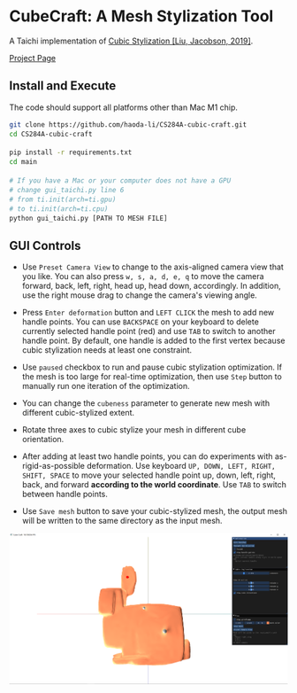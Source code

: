 # CubeCraft: A Mesh Stylization Tool

A Taichi implementation of [Cubic Stylization [Liu, Jacobson, 2019]](https://www.dgp.toronto.edu/projects/cubic-stylization/).

[Project Page](https://haoda-li.github.io/CS284A-cubic-craft/)

## Install and Execute
The code should support all platforms other than Mac M1 chip.

```bash
git clone https://github.com/haoda-li/CS284A-cubic-craft.git
cd CS284A-cubic-craft

pip install -r requirements.txt
cd main

# If you have a Mac or your computer does not have a GPU
# change gui_taichi.py line 6 
# from ti.init(arch=ti.gpu)
# to ti.init(arch=ti.cpu)
python gui_taichi.py [PATH TO MESH FILE]
```


## GUI Controls

- Use `Preset Camera View` to change to the axis-aligned camera view that you like. You can also press `w, s, a, d, e, q` to move the camera forward, back, left, right, head up, head down, accordingly. In addition, use the right mouse drag to change the camera's viewing angle. 

- Press `Enter deformation` button and `LEFT CLICK` the mesh to add new handle points. You can use `BACKSPACE` on your keyboard to delete currently selected handle point (red) and use `TAB` to switch to another handle point. By default, one handle is added to the first vertex because cubic stylization needs at least one constraint.

- Use `paused` checkbox to run and pause cubic stylization optimization. If the mesh is too large for real-time optimization, then use `Step` button to manually run one iteration of the optimization. 

- You can change the `cubeness` parameter to generate new mesh with different cubic-stylized extent.

- Rotate three axes to cubic stylize your mesh in different cube orientation.

- After adding at least two handle points, you can do experiments with as-rigid-as-possible deformation. Use keyboard `UP, DOWN, LEFT, RIGHT, SHIFT, SPACE` to move your selected handle point up, down, left, right, back, and forward __according to the world coordinate__. Use `TAB` to switch between handle points.

- Use `Save mesh` button to save your cubic-stylized mesh, the output mesh will be written to the same directory as the input mesh. 

![GUI](docs/assets/GUI.png)